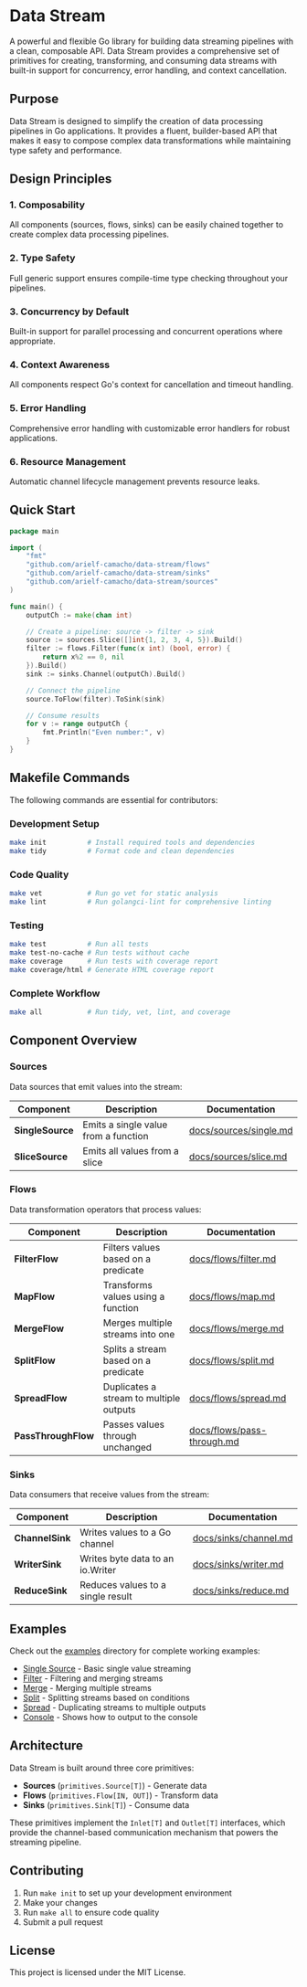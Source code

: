 # Data Stream

A powerful and flexible Go library for building data streaming pipelines with a
clean, composable API. Data Stream provides a comprehensive set of primitives for
creating, transforming, and consuming data streams with built-in support for
concurrency, error handling, and context cancellation.

## Purpose

Data Stream is designed to simplify the creation of data processing pipelines in
Go applications. It provides a fluent, builder-based API that makes it easy to
compose complex data transformations while maintaining type safety and
performance.

## Design Principles

### 1. **Composability**

All components (sources, flows, sinks) can be easily chained together to create
complex data processing pipelines.

### 2. **Type Safety**

Full generic support ensures compile-time type checking throughout your
pipelines.

### 3. **Concurrency by Default**

Built-in support for parallel processing and concurrent operations where
appropriate.

### 4. **Context Awareness**

All components respect Go's context for cancellation and timeout handling.

### 5. **Error Handling**

Comprehensive error handling with customizable error handlers for robust
applications.

### 6. **Resource Management**

Automatic channel lifecycle management prevents resource leaks.

## Quick Start

```go
package main

import (
    "fmt"
    "github.com/arielf-camacho/data-stream/flows"
    "github.com/arielf-camacho/data-stream/sinks"
    "github.com/arielf-camacho/data-stream/sources"
)

func main() {
    outputCh := make(chan int)

    // Create a pipeline: source -> filter -> sink
    source := sources.Slice([]int{1, 2, 3, 4, 5}).Build()
    filter := flows.Filter(func(x int) (bool, error) {
        return x%2 == 0, nil
    }).Build()
    sink := sinks.Channel(outputCh).Build()

    // Connect the pipeline
    source.ToFlow(filter).ToSink(sink)

    // Consume results
    for v := range outputCh {
        fmt.Println("Even number:", v)
    }
}
```

## Makefile Commands

The following commands are essential for contributors:

### Development Setup

```bash
make init          # Install required tools and dependencies
make tidy          # Format code and clean dependencies
```

### Code Quality

```bash
make vet           # Run go vet for static analysis
make lint          # Run golangci-lint for comprehensive linting
```

### Testing

```bash
make test          # Run all tests
make test-no-cache # Run tests without cache
make coverage      # Run tests with coverage report
make coverage/html # Generate HTML coverage report
```

### Complete Workflow

```bash
make all           # Run tidy, vet, lint, and coverage
```

## Component Overview

### Sources

Data sources that emit values into the stream:

| Component        | Description                          | Documentation                                    |
| ---------------- | ------------------------------------ | ------------------------------------------------ |
| **SingleSource** | Emits a single value from a function | [docs/sources/single.md](docs/sources/single.md) |
| **SliceSource**  | Emits all values from a slice        | [docs/sources/slice.md](docs/sources/slice.md)   |

### Flows

Data transformation operators that process values:

| Component           | Description                             | Documentation                                            |
| ------------------- | --------------------------------------- | -------------------------------------------------------- |
| **FilterFlow**      | Filters values based on a predicate     | [docs/flows/filter.md](docs/flows/filter.md)             |
| **MapFlow**         | Transforms values using a function      | [docs/flows/map.md](docs/flows/map.md)                   |
| **MergeFlow**       | Merges multiple streams into one        | [docs/flows/merge.md](docs/flows/merge.md)               |
| **SplitFlow**       | Splits a stream based on a predicate    | [docs/flows/split.md](docs/flows/split.md)               |
| **SpreadFlow**      | Duplicates a stream to multiple outputs | [docs/flows/spread.md](docs/flows/spread.md)             |
| **PassThroughFlow** | Passes values through unchanged         | [docs/flows/pass-through.md](docs/flows/pass-through.md) |

### Sinks

Data consumers that receive values from the stream:

| Component       | Description                       | Documentation                                  |
| --------------- | --------------------------------- | ---------------------------------------------- |
| **ChannelSink** | Writes values to a Go channel     | [docs/sinks/channel.md](docs/sinks/channel.md) |
| **WriterSink**  | Writes byte data to an io.Writer  | [docs/sinks/writer.md](docs/sinks/writer.md)   |
| **ReduceSink**  | Reduces values to a single result | [docs/sinks/reduce.md](docs/sinks/reduce.md)   |

## Examples

Check out the [examples](examples/) directory for complete working examples:

- [Single Source](examples/single-source/) - Basic single value streaming
- [Filter](examples/filter/) - Filtering and merging streams
- [Merge](examples/merge/) - Merging multiple streams
- [Split](examples/split/) - Splitting streams based on conditions
- [Spread](examples/spread/) - Duplicating streams to multiple outputs
- [Console](examples/console/) - Shows how to output to the console

## Architecture

Data Stream is built around three core primitives:

- **Sources** (`primitives.Source[T]`) - Generate data
- **Flows** (`primitives.Flow[IN, OUT]`) - Transform data
- **Sinks** (`primitives.Sink[T]`) - Consume data

These primitives implement the `Inlet[T]` and `Outlet[T]` interfaces, which
provide the channel-based communication mechanism that powers the streaming
pipeline.

## Contributing

1. Run `make init` to set up your development environment
2. Make your changes
3. Run `make all` to ensure code quality
4. Submit a pull request

## License

This project is licensed under the MIT License.
